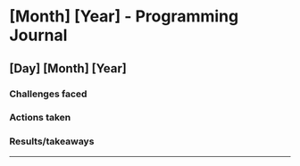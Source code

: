 # [Month] [Year] - Programming Journal

## **[Day] [Month] [Year]**
### **Challenges faced**
### **Actions taken**
### **Results/takeaways**
***
